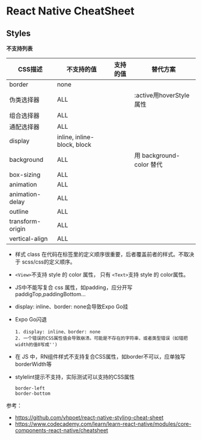 # React Native CheatSheet



## Styles

**不支持列表**

|CSS描述|不支持的值|支持的值|替代方案|
|---|---|---|---|
|border|none|||
|伪类选择器|ALL||:active用hoverStyle属性|
|组合选择器|ALL|||
|通配选择器|ALL|||
|display|inline, inline-block, block|||
|background|ALL||用 background-color 替代|
|box-sizing|ALL|||
|animation|ALL|||
|animation-delay|ALL|||
|outline|ALL|||
|transform-origin|ALL|||
|vertical-align|ALL|||

* 样式 class 在代码在标签里的定义顺序很重要，后者覆盖前者的样式。不取决于 scss/css的定义顺序。

* `<View>`不支持 style 的 color 属性， 只有 `<Text>`支持 style 的 color属性。

* JS中不能写复合 css 属性，如padding，应分开写paddigTop,paddingBottom...

* display: inline、border: none会导致Expo Go挂

* Expo Go闪退

  ```
  1. display: inline、border: none
  2. 一个错误的CSS属性值会导致崩溃。可能是不存在的字符串，或者类型错误（如错把width的值0写成'')
  ```

* 在 JS 中，RN组件样式不支持复合CSS属性，如border不可以，应单独写borderWidth等

* stylelint提示不支持，实际测试可以支持的CSS属性

  ```
  border-left
  border-bottom
  ```
  

  


参考：

* https://github.com/vhpoet/react-native-styling-cheat-sheet
* https://www.codecademy.com/learn/learn-react-native/modules/core-components-react-native/cheatsheet